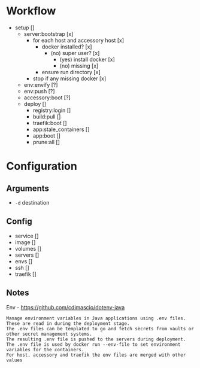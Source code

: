 # Workflow

* setup []
  * server:bootstrap [x]
    * for each host and accessory host [x]
      * docker installed? [x]
        * (no) super user? [x]
          * (yes) install docker [x]
          * (no) missing [x]
      * ensure run directory [x]
    * stop if any missing docker [x]
  * env:envify [?]
  * env:push [?]
  * accessory:boot [?]
  * deploy []
    * registry:login []
    * build:pull []
    * traefik:boot []
    * app:stale_containers []
    * app:boot []
    * prune:all []

# Configuration

## Arguments

* `-d` destination 

## Config

* service []
* image []
* volumes []
* servers []
* envs []
* ssh []
* traefik []

## Notes

Env - https://github.com/cdimascio/dotenv-java

    Manage environment variables in Java applications using .env files. These are read in during the deployment stage.
    The .env files can be templated to go and fetch secrets from vaults or other secret management systems.
    The resulting .env file is pushed to the servers during deployment.
    The .env file is used by docker run --env-file to set environment variables for the containers.
    For host, accessory and traefik the env files are merged with other values